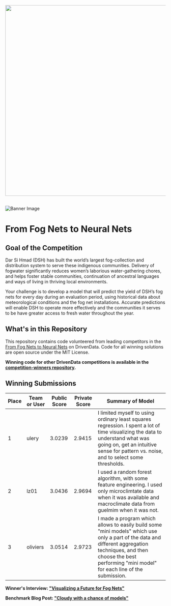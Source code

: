[<img src='https://s3.amazonaws.com/drivendata-public-assets/logo-white-blue.png' width='600'>](https://www.drivendata.org/)
<br><br>

![Banner Image](https://s3.amazonaws.com/drivendata/comp_images/fog_mountain_from_site.jpg)

# From Fog Nets to Neural Nets

## Goal of the Competition

Dar Si Hmad (DSH) has built the world’s largest fog-collection and distribution system to serve these indigenous communities. Delivery of fogwater significantly reduces women’s laborious water-gathering chores, and helps foster stable communities, continuation of ancestral languages and ways of living in thriving local environments.

Your challenge is to develop a model that will predict the yield of DSH’s fog nets for every day during an evaluation period, using historical data about meteorological conditions and the fog net installations. Accurate predictions will enable DSH to operate more effectively and the communities it serves to be have greater access to fresh water throughout the year.

## What's in this Repository
This repository contains code volunteered from leading competitors in the [From Fog Nets to Neural Nets](https://www.drivendata.org/competitions/9/) on DrivenData. Code for all winning solutions are open source under the MIT License.

**Winning code for other DrivenData competitions is available in the [competition-winners repository](https://github.com/drivendataorg/competition-winners).**

## Winning Submissions

Place |Team or User | Public Score | Private Score | Summary of Model
--- | --- | --- | --- | ---
1 | ulery | 3.0239 | 2.9415 | I limited myself to using ordinary least squares regression. I spent a lot of time visualizing the data to understand what was going on, get an intuitive sense for pattern vs. noise, and to select some thresholds.
2 | lz01 | 3.0436 | 2.9694 | I used a random forest algorithm, with some feature engineering. I used only microclimtate data when it was available and macroclimate data from guelmim when it was not.
3 | oliviers | 3.0514 | 2.9723 | I made a program which allows to easily build some "mini models" which use only a part of the data and different aggregation techniques, and then choose the best performing "mini model" for each line of the submission.


**Winner's Interview: ["Visualizing a Future for Fog Nets"](https://drivendata.co/blog/fogwater-winner/)**

**Benchmark Blog Post: ["Cloudy with a chance of models"](https://drivendata.co/blog/fogwater-benchmark/)**
